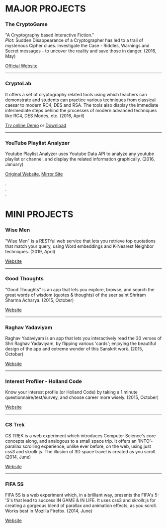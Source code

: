 
# MAJOR PROJECTS

### The CryptoGame


"A Cryptography based Interactive Fiction."   
_Plot_: Sudden Disappearance of a Cryptographer has led to a trail of mysterious Cipher clues. Investigate the Case - Riddles, Warnings and Secret messages - to uncover the reality and save those in danger. (2016, May)


[Official Website](http://manansingh.github.io/crypto-game)   


***

### CryptoLab


It offers a set of cryptography related tools using which teachers can demonstrate and students can practice various techniques from classical caesar to modern RC4, DES and RSA. The tools also display the immediate intermediate steps behind the processes of modern advanced techniques like RC4, DES Modes, etc. (2016, April)


[Try online Demo](http://manansingh.github.io/Cryptolab-Offline/) or 
[Download](https://github.com/mananSingh/Cryptolab-Offline/archive/gh-pages.zip)


***


### YouTube Playlist Analyzer


Youtube Playlist Analyzer uses Youtube Data API to analyze any youtube playlist or channel, and display the related information graphically. (2016, January)


[Original Website](http://youtube-playlist-analyzer.appspot.com/), 
[Mirror Site](http://youtube-api-test-1170.appspot.com/)  
  
.    
.    
.    

   
     
   
# MINI PROJECTS

### Wise Men


"Wise Men" is a RESTful web service that lets you retrieve top quotations that match your query, using Word embeddings and K-Nearest Neighbor techniques. (2019, April)


[Website](https://wisemen.herokuapp.com/)


***

### Good Thoughts


"Good Thoughts" is an app that lets you explore, browse, and search the great words of wisdom (quotes & thoughts) of the seer saint Shriram Sharma Acharya. (2015, October)


[Website](http://good-thoughts.appspot.com/)


***


### Raghav Yadaviyam


Raghav Yadaviyam is an app that lets you interactively read the 30 verses of Shri Raghav Yadaviyam, by flipping various 'cards'; enjoying the beautiful design of the app and extreme wonder of this Sanskrit work. (2015, October)


[Website](http://raghav-yadav.appspot.com/)


***


### Interest Profiler - Holland Code


Know your interest profile (or Holland Code) by taking a 1 minute questionnaire/test/survey, and choose career more wisely. (2015, October)


[Website](http://interest-profile.appspot.com/)


***


### CS Trek


CS TREK is a web experiment which introduces Computer Science's core concepts along, and analogous to a small space trip. It offers an 'INTO'-parallax scrolling experience; unlike ever before, on the web, using just css3 and skrollr.js. The illusion of 3D space travel is created as you scroll. (2014, June)


[Website](http://www.cs-trek.appspot.com/)


***


### FIFA 5S


FIFA 5S is a web experiment which, in a brilliant way, presents the FIFA's 5-'S's that lead to success IN GAME & IN LIFE. It uses css3 and skrollr.js for creating a gorgeous blend of parallax and animation effects, as you scroll. Works best in Mozilla Firefox. (2014, June)


[Website](http://www.fifa-5s.appspot.com/)



